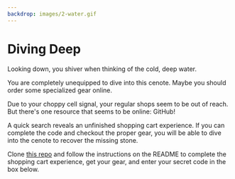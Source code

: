 ```yaml
---
backdrop: images/2-water.gif
---
```


# Diving Deep

Looking down, you shiver when thinking of the cold, deep water.

You are completely unequipped to dive into this cenote. Maybe you should order some specialized gear online.

Due to your choppy cell signal, your regular shops seem to be out of reach. But there's one resource that seems to be online: GitHub!

A quick search reveals an unfinished shopping cart experience. If you can complete the code and checkout the proper gear, you will be able to dive into the cenote to recover the missing stone.

Clone [this repo]() and follow the instructions on the README to complete the shopping cart experience, get your gear, and enter your secret code in the box below.

<Challenge2/>